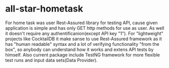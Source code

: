 # all-star-hometask
For home task was user Rest-Assured library for testing API, cause given application is simple 
and has only GET http methods for use as user. As well it doesn't require any authentificanion(except API key "1").
For "lightweight" projects like CocktailDB it make sanse to use Rest-Assured framework as it has "human readable" syntax and
a lot of verifying functionality "from the box", so anybody can understand how it works and extens API tests by himself.
Also current package include TestNG framework for more flexible test runs and input data sets(Data Provider).
